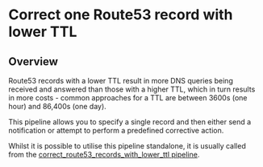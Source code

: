 # Correct one Route53 record with lower TTL

## Overview

Route53 records with a lower TTL result in more DNS queries being received and answered than those with a higher TTL, which in turn results in more costs - common approaches for a TTL are between 3600s (one hour) and 86,400s (one day).

This pipeline allows you to specify a single record and then either send a notification or attempt to perform a predefined corrective action.

Whilst it is possible to utilise this pipeline standalone, it is usually called from the [correct_route53_records_with_lower_ttl pipeline](https://hub.flowpipe.io/mods/turbot/aws-thrifty/pipelines/aws_thrifty.pipeline.correct_route53_records_with_lower_ttl).